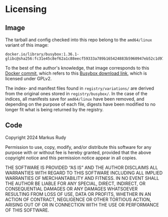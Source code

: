 # Licensing

## Image

The tarball and config checked into this repo belong to the `amd64/linux` variant of this image:

```
docker.io/library/busybox:1.36.1-glibc@sha256:fc31e45c8ef62a1c88eecf59333a789b165424883b5960947eb52c1d9752de5d
```

To the best of the author's knowledge, that image corresponds to this
[Docker commit], which refers to this [Busybox download link], which is
licensed under GPLv2.

[Docker commit]: https://github.com/docker-library/busybox/commits/c48244ec06971ec9da046a065764cff4d92c3c25
[Busybox download link]: https://busybox.net/downloads/busybox-1.36.1.tar.bz2

The index- and manifest files found in `registry/variations/` are derived from the original ones stored in `registry/busybox/`.
In the case of the indices, all manifests save for `amd64/linux` have been removed, and depending on the purpose of each file,
digests have been modified to no longer fit what is being returned by the registry.

## Code

Copyright 2024 Markus Rudy

Permission to use, copy, modify, and/or distribute this software for any
purpose with or without fee is hereby granted, provided that the above
copyright notice and this permission notice appear in all copies.

THE SOFTWARE IS PROVIDED “AS IS” AND THE AUTHOR DISCLAIMS ALL WARRANTIES WITH
REGARD TO THIS SOFTWARE INCLUDING ALL IMPLIED WARRANTIES OF MERCHANTABILITY AND
FITNESS. IN NO EVENT SHALL THE AUTHOR BE LIABLE FOR ANY SPECIAL, DIRECT,
INDIRECT, OR CONSEQUENTIAL DAMAGES OR ANY DAMAGES WHATSOEVER RESULTING FROM
LOSS OF USE, DATA OR PROFITS, WHETHER IN AN ACTION OF CONTRACT, NEGLIGENCE OR
OTHER TORTIOUS ACTION, ARISING OUT OF OR IN CONNECTION WITH THE USE OR
PERFORMANCE OF THIS SOFTWARE.
